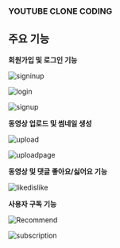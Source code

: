 ### YOUTUBE CLONE CODING

## 주요 기능

**회원가입 및 로그인 기능**

![signinup](https://user-images.githubusercontent.com/72486552/117604996-b6ca0800-b191-11eb-8b6c-4f622f9e5524.PNG)

![login](https://user-images.githubusercontent.com/72486552/117604990-b6317180-b191-11eb-9ad0-ea12378d919f.PNG)

![signup](https://user-images.githubusercontent.com/72486552/117604997-b7629e80-b191-11eb-9c2b-9662ee5cd973.PNG)

**동영상 업로드 및 썸네일 생성**

![upload](https://user-images.githubusercontent.com/72486552/117605000-b7fb3500-b191-11eb-8df3-229705251b12.PNG)

![uploadpage](https://user-images.githubusercontent.com/72486552/117605001-b7fb3500-b191-11eb-90f7-604afa5b4812.PNG)

**동영상 및 댓글 좋아요/싫어요 기능**

![likedislike](https://user-images.githubusercontent.com/72486552/117604989-b3cf1780-b191-11eb-921d-13ed6e08d605.PNG)

**사용자 구독 기능**

![Recommend](https://user-images.githubusercontent.com/72486552/117604993-b6ca0800-b191-11eb-9a29-6a1aeb5f9761.PNG)

![subscription](https://user-images.githubusercontent.com/72486552/117604999-b7629e80-b191-11eb-80b3-e82b5559223e.PNG)
